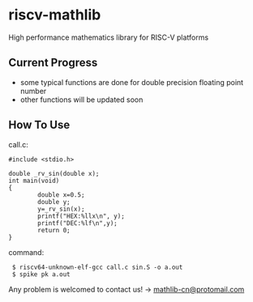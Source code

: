 # riscv-mathlib
High performance mathematics library for RISC-V platforms

## Current Progress
 - some typical functions are done for double precision floating point number
 - other functions will be updated soon
 
 ## How To Use
 call.c:
```
#include <stdio.h>

double _rv_sin(double x);
int main(void)
{
        double x=0.5;
        double y;
        y=_rv_sin(x);
        printf("HEX:%llx\n", y);
        printf("DEC:%lf\n",y);
        return 0;
}
```
 command:
```
 $ riscv64-unknown-elf-gcc call.c sin.S -o a.out
 $ spike pk a.out
```


Any problem is welcomed to contact us!
-> mathlib-cn@protomail.com
